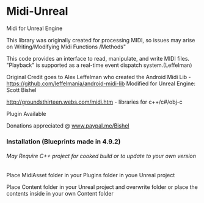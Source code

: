 # Midi-Unreal
Midi for Unreal Engine

This library was originally created for processing MIDI, so issues may arise on Writing/Modifying Midi Functions /Methods"

This code provides an interface to read, manipulate, and write MIDI files. "Playback" is supported as a real-time event dispatch system.(Leffelman)

Original Credit goes to Alex Leffelman who created the Android Midi Lib - https://github.com/leffelmania/android-midi-lib
Modified for Unreal Engine: Scott Bishel

http://groundsthirteen.webs.com/midi.htm - libraries for c++/c#/obj-c

Plugin Available 

Donations appreciated @ www.paypal.me/Bishel

### Installation (Blueprints made in 4.9.2)

###### May Require C++ project for cooked build or to update to your own version



Place MidiAsset folder in your Plugins folder in youe Unreal project

Place Content folder in your Unreal project and overwrite folder or place the contents inside in your own Content folder
